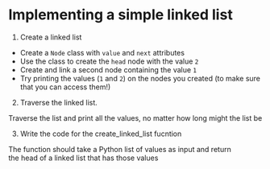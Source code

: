 # Implementing a simple linked list

1. Create a linked list

- Create a `Node` class with `value` and `next` attributes
- Use the class to create the `head` node with the value `2`
- Create and link a second node containing the value `1`
- Try printing the values (`1` and `2`) on the nodes you created (to make sure that you can access them!)

2. Traverse the linked list.

Traverse the list and print all the values, no matter how long might the list be

3. Write the code for the create_linked_list fucntion
   
The function should take a Python list of values as input and return the head of a linked list that has those values